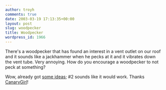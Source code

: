 ```yaml
---
author: troyh
comments: true
date: 2003-03-19 17:13:35+00:00
layout: post
slug: woodpecker
title: Woodpecker
wordpress_id: 1966
---
```


There's a woodpecker that has found an interest in a vent outlet on our roof and it sounds like a jackhammer when he pecks at it and it vibrates down the vent tube. Very annoying. How do you encourage a woodpecker to not peck at something?

Wow, already got [some ideas](http://www.alaweb.com/~kenwood/saba/yard/woodpeckers.htm); #2 sounds like it would work. Thanks [CanaryGirl](http://www.recipezaar.com/browse/getchef.zsp?id=44372)!
